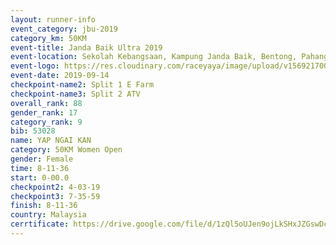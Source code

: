 ```yaml
---
layout: runner-info 
event_category: jbu-2019 
category_km: 50KM 
event-title: Janda Baik Ultra 2019
event-location: Sekolah Kebangsaan, Kampung Janda Baik, Bentong, Pahang, Malaysia 
event-logo: https://res.cloudinary.com/raceyaya/image/upload/v1569217009/logo/janda-baik_vch1pc.jpg 
event-date: 2019-09-14 
checkpoint-name2: Split 1 E Farm 
checkpoint-name3: Split 2 ATV 
overall_rank: 88
gender_rank: 17
category_rank: 9
bib: 53028
name: YAP NGAI KAN
category: 50KM Women Open
gender: Female
time: 8-11-36
start: 0-00.0
checkpoint2: 4-03-19
checkpoint3: 7-35-59
finish: 8-11-36
country: Malaysia
cerrtificate: https://drive.google.com/file/d/1zQl5oUJen9ojLkSHxJZGswDcHof-Hgki/view?usp=sharing
---
```

